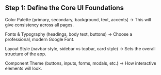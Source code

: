 ## Step 1: Define the Core UI Foundations

Color Palette (primary, secondary, background, text, accents)
    → This will give consistency across all pages.

Fonts & Typography (headings, body text, buttons)
    → Choose a professional, modern Google Font.

Layout Style (navbar style, sidebar vs topbar, card style)
    → Sets the overall structure of the app.

Component Theme (buttons, inputs, forms, modals, etc.)
    → How interactive elements will look.